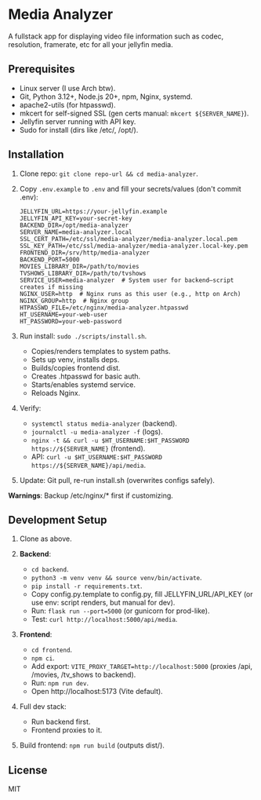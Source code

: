 # Media Analyzer

A fullstack app for displaying video file information such as codec, resolution, framerate, etc for all your jellyfin media.

## Prerequisites

- Linux server (I use Arch btw).
- Git, Python 3.12+, Node.js 20+, npm, Nginx, systemd.
- apache2-utils (for htpasswd).
- mkcert for self-signed SSL (gen certs manual: `mkcert ${SERVER_NAME}`).
- Jellyfin server running with API key.
- Sudo for install (dirs like /etc/, /opt/).

## Installation

1. Clone repo: `git clone repo-url && cd media-analyzer`.

2. Copy `.env.example` to `.env` and fill your secrets/values (don't commit .env):
   ```
   JELLYFIN_URL=https://your-jellyfin.example
   JELLYFIN_API_KEY=your-secret-key
   BACKEND_DIR=/opt/media-analyzer
   SERVER_NAME=media-analyzer.local
   SSL_CERT_PATH=/etc/ssl/media-analyzer/media-analyzer.local.pem
   SSL_KEY_PATH=/etc/ssl/media-analyzer/media-analyzer.local-key.pem
   FRONTEND_DIR=/srv/http/media-analyzer
   BACKEND_PORT=5000
   MOVIES_LIBRARY_DIR=/path/to/movies
   TVSHOWS_LIBRARY_DIR=/path/to/tvshows
   SERVICE_USER=media-analyzer  # System user for backend—script creates if missing
   NGINX_USER=http  # Nginx runs as this user (e.g., http on Arch)
   NGINX_GROUP=http  # Nginx group
   HTPASSWD_FILE=/etc/nginx/media-analyzer.htpasswd
   HT_USERNAME=your-web-user
   HT_PASSWORD=your-web-password
   ```

3. Run install: `sudo ./scripts/install.sh`.
   - Copies/renders templates to system paths.
   - Sets up venv, installs deps.
   - Builds/copies frontend dist.
   - Creates .htpasswd for basic auth.
   - Starts/enables systemd service.
   - Reloads Nginx.

4. Verify:
   - `systemctl status media-analyzer` (backend).
   - `journalctl -u media-analyzer -f` (logs).
   - `nginx -t && curl -u $HT_USERNAME:$HT_PASSWORD https://${SERVER_NAME}` (frontend).
   - API: `curl -u $HT_USERNAME:$HT_PASSWORD https://${SERVER_NAME}/api/media`.

5. Update: Git pull, re-run install.sh (overwrites configs safely).

**Warnings**: Backup /etc/nginx/* first if customizing.

## Development Setup

1. Clone as above.

2. **Backend**:
   - `cd backend`.
   - `python3 -m venv venv && source venv/bin/activate`.
   - `pip install -r requirements.txt`.
   - Copy config.py.template to config.py, fill JELLYFIN_URL/API_KEY (or use env: script renders, but manual for dev).
   - Run: `flask run --port=5000` (or gunicorn for prod-like).
   - Test: `curl http://localhost:5000/api/media`.

3. **Frontend**:
   - `cd frontend`.
   - `npm ci`.
   - Add export: `VITE_PROXY_TARGET=http://localhost:5000` (proxies /api, /movies, /tv_shows to backend).
   - Run: `npm run dev`.
   - Open http://localhost:5173 (Vite default).

4. Full dev stack:
   - Run backend first.
   - Frontend proxies to it.

5. Build frontend: `npm run build` (outputs dist/).


## License

MIT
